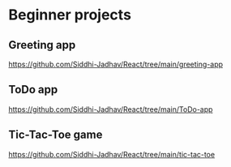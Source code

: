 # Beginner projects
## Greeting app
https://github.com/Siddhi-Jadhav/React/tree/main/greeting-app
## ToDo app
https://github.com/Siddhi-Jadhav/React/tree/main/ToDo-app
## Tic-Tac-Toe game
https://github.com/Siddhi-Jadhav/React/tree/main/tic-tac-toe
